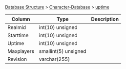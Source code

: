[Database Structure](Database-Structure) > [Character-Database](Character-Database) > [uptime](uptime)

Column | Type | Description
--- | --- | ---
Realmid | int(10) unsigned | 
Starttime | int(10) unsigned | 
Uptime | int(10) unsigned | 
Maxplayers | smallint(5) unsigned | 
Revision | varchar(255) | 
